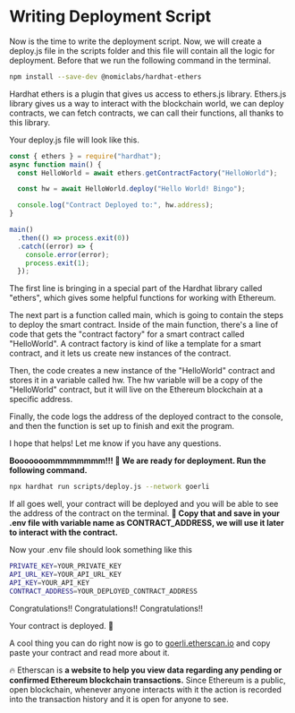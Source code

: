 ﻿# Writing Deployment Script

Now is the time to write the deployment script. Now, we will create a deploy.js file in the scripts folder and this file will contain all the logic for deployment. Before that we run the following command in the terminal.

```bash
npm install --save-dev @nomiclabs/hardhat-ethers
```

Hardhat ethers is a plugin that gives us access to ethers.js library. Ethers.js library gives us a way to interact with the blockchain world, we can deploy contracts, we can fetch contracts, we can call their functions, all thanks to this library.

Your deploy.js file will look like this.

```js
const { ethers } = require("hardhat");
async function main() {
  const HelloWorld = await ethers.getContractFactory("HelloWorld");

  const hw = await HelloWorld.deploy("Hello World! Bingo");

  console.log("Contract Deployed to:", hw.address);
}

main()
  .then(() => process.exit(0))
  .catch((error) => {
    console.error(error);
    process.exit(1);
  });
```

The first line is bringing in a special part of the Hardhat library called "ethers", which gives some helpful functions for working with Ethereum.

The next part is a function called main, which is going to contain the steps to deploy the smart contract. Inside of the main function, there's a line of code that gets the "contract factory" for a smart contract called "HelloWorld". A contract factory is kind of like a template for a smart contract, and it lets us create new instances of the contract.

Then, the code creates a new instance of the "HelloWorld" contract and stores it in a variable called hw. The hw variable will be a copy of the "HelloWorld" contract, but it will live on the Ethereum blockchain at a specific address.

Finally, the code logs the address of the deployed contract to the console, and then the function is set up to finish and exit the program.

I hope that helps! Let me know if you have any questions.

**Booooooommmmmmmm!!! 🚀 We are ready for deployment. Run the following command.**

```bash
npx hardhat run scripts/deploy.js --network goerli
```

If all goes well, your contract will be deployed and you will be able to see the address of the contract on the terminal. **🔮 Copy that and save in your .env file with variable name as CONTRACT_ADDRESS, we will use it later to interact with the contract.**

Now your .env file should look something like this

```bash
PRIVATE_KEY=YOUR_PRIVATE_KEY
API_URL_KEY=YOUR_API_URL_KEY
API_KEY=YOUR_API_KEY
CONTRACT_ADDRESS=YOUR_DEPLOYED_CONTRACT_ADDRESS
```

Congratulations!! Congratulations!! Congratulations!!

Your contract is deployed. 🚀

A cool thing you can do right now is go to [goerli.etherscan.io](https://goerli.etherscan.io/) and copy paste your contract and read more about it.

🔥 Etherscan is **a website to help you view data regarding any pending or confirmed Ethereum blockchain transactions.** Since Ethereum is a public, open blockchain, whenever anyone interacts with it the action is recorded into the transaction history and it is open for anyone to see.
